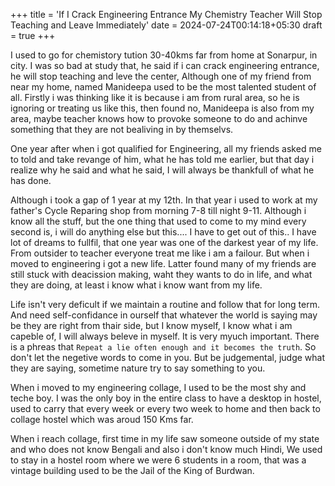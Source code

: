 +++
title = 'If I Crack Engineering Entrance My Chemistry Teacher Will Stop Teaching and Leave Immediately'
date = 2024-07-24T00:14:18+05:30
draft = true
+++

I used to go for chemistory tution 30-40kms far from home at Sonarpur, in city. I was so bad at study that, he said if i can crack engineering entrance, he will stop teaching and leve the center, Although one of my friend from near my home, named Manideepa used to be the most talented student of all. 
Firstly i was thinking like it is because i am from rural area, so he is ignoring or treating us like this, then found no, Manideepa is also from my area, maybe teacher knows how to provoke someone to do and achinve something that they are not bealiving in by themselvs.

One year after when i got qualified for Engineering, all my friends asked me to told and take revange of him, what he has told me earlier, but that day i realize why he said and what he said, 
I will always be thankfull of what he has done.

Although i took a gap of 1 year at my 12th. In that year i used to work at my father's Cycle Reparing shop from morning 7-8 till night 9-11. Although i know all the stuff, but the one thing that used to come to my mind every second is, i will do anything else but this....
I have to get out of this.. I have lot of dreams to fullfil, that one year was one of the darkest year of my life. From outsider to teacher everyone treat me like i am a failour. But when i moved to engineering i got a new life. 
Latter found many of my friends are still stuck with deacission making, waht they wants to do in life, and what they are doing, at least i know what i know want from my life.

Life isn't very deficult if we maintain a routine and follow that for long term.
And need self-confidance in ourself that whatever the world is saying may be they are right from thair side, but I know myself, I know what i am capeble of, I will always beleve in myself. It is very myuch important. There is a phreas that `Repeat a lie often enough and it becomes the truth`.
So don't let the negetive words to come in you. But be judgemental, judge what they are saying, sometime nature try to say something to you. 

When i moved to my engineering collage, I used to be the most shy and teche boy.
I was the only boy in the entire class to have a desktop in hostel, used to carry that every week or every two week to home and then back to collage hostel which was aroud 150 Kms far. 

When i reach collage, first time in my life saw someone outside of my state and who does not know Bengali and also i don't know much Hindi, We used to stay in a hostel room where we were 6 students in a room, that was a vintage building used to be the Jail of the King of Burdwan. 

